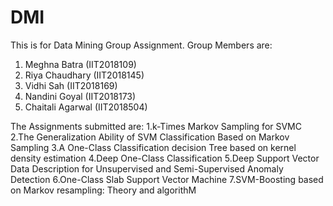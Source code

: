 # DMI
This is for Data Mining Group Assignment.
Group Members are:
1. Meghna Batra (IIT2018109)
2. Riya Chaudhary (IIT2018145)
3. Vidhi Sah (IIT2018169)
4. Nandini Goyal (IIT2018173)
5. Chaitali Agarwal (IIT2018504)

The Assignments submitted are:
1.k-Times Markov Sampling for SVMC
2.The Generalization Ability of SVM Classification Based on Markov Sampling
3.A One-Class Classification decision Tree based on kernel density estimation
4.Deep One-Class Classification
5.Deep Support Vector Data Description for Unsupervised and Semi-Supervised Anomaly Detection
6.One-Class Slab Support Vector Machine
7.SVM-Boosting based on Markov resampling: Theory and algorithM
